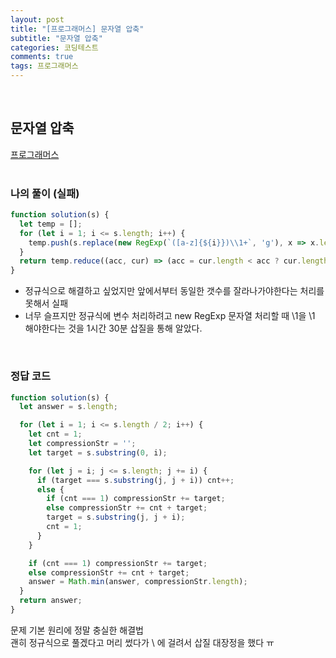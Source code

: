 ```yaml
---
layout: post
title: "[프로그래머스] 문자열 압축"
subtitle: "문자열 압축"
categories: 코딩테스트
comments: true
tags: 프로그래머스
---
```


<br>


## 문자열 압축

[프로그래머스](https://programmers.co.kr/learn/courses/30/lessons/60057) <br><br>

### 나의 풀이 (실패)

```js
function solution(s) {
  let temp = [];
  for (let i = 1; i <= s.length; i++) {
    temp.push(s.replace(new RegExp(`([a-z]{${i}})\\1+`, 'g'), x => x.length / i + x.substring(0, i)));
  }
  return temp.reduce((acc, cur) => (acc = cur.length < acc ? cur.length : acc), Number.MAX_SAFE_INTEGER);
}
```

- 정규식으로 해결하고 싶었지만 앞에서부터 동일한 갯수를 잘라나가야한다는 처리를 못해서 실패<br>
- 너무 슬프지만 정규식에 변수 처리하려고 new RegExp 문자열 처리할 때 \1을 \\1 해야한다는 것을 1시간 30분 삽질을 통해 알았다.<br>

<br>

### 정답 코드

```js
function solution(s) {
  let answer = s.length;

  for (let i = 1; i <= s.length / 2; i++) {
    let cnt = 1;
    let compressionStr = '';
    let target = s.substring(0, i);

    for (let j = i; j <= s.length; j += i) {
      if (target === s.substring(j, j + i)) cnt++;
      else {
        if (cnt === 1) compressionStr += target;
        else compressionStr += cnt + target;
        target = s.substring(j, j + i);
        cnt = 1;
      }
    }

    if (cnt === 1) compressionStr += target;
    else compressionStr += cnt + target;
    answer = Math.min(answer, compressionStr.length);
  }
  return answer;
}
```

문제 기본 원리에 정말 충실한 해결법<br>
괜히 정규식으로 풀겠다고 머리 썼다가 \ 에 걸려서 삽질 대장정을 했다 ㅠ<br>